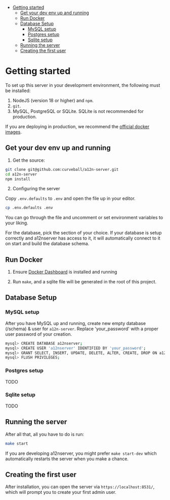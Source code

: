 - [Getting started](#getting-started)
  - [Get your dev env up and running](#get-your-dev-env-up-and-running)
  - [Run Docker](#run-docker)
  - [Database Setup](#database-setup)
    - [MySQL setup](#mysql-setup)
    - [Postgres setup](#postgres-setup)
    - [Sqlite setup](#sqlite-setup)
  - [Running the server](#running-the-server)
  - [Creating the first user](#creating-the-first-user)

Getting started
===============

To set up this server in your development environment, the following must be
installed:

1. NodeJS (version 18 or higher) and `npm`.
2. `git`.
3. MySQL, PostgreSQL or SQLite. SQLite is not recommended for production.


If you are deploying in production, we recommend the
[official docker images][1].

Get your dev env up and running
--------------------------------------------------

1. Get the source:

```sh
git clone git@github.com:curveball/a12n-server.git
cd a12n-server
npm install
```

2. Configuring the server

Copy `.env.defaults` to `.env` and open the file up in your editor.

```sh
cp .env.defaults .env
```

You can go through the file and uncomment or set environment variables to your liking.

For the database, pick the section of your choice. If your database is setup
correctly and a12nserver has access to it, it will automatically connect to it
on start and build the database schema.

## Run Docker

1. Ensure [Docker Dashboard](https://www.docker.com/products/docker-desktop/) is installed and running

2. Run `make`, and a sqlite file will be generated in the root of this project.

## Database Setup

### MySQL setup

After you have MySQL up and running, create new empty database (/schema) & user for `a12n-server`. Replace 'your_password' with a proper user password of your creation.

```sh
mysql> CREATE DATABASE a12nserver;
mysql> CREATE USER 'a12nserver' IDENTIFIED BY 'your_password';
mysql> GRANT SELECT, INSERT, UPDATE, DELETE, ALTER, CREATE, DROP ON a12nserver.* TO 'a12nserver';
mysql> FLUSH PRIVILEGES;
```

### Postgres setup

TODO


### Sqlite setup

TODO


Running the server
------------------

After all that, all you have to do is run:

```sh
make start
```

If you are developing a12nserver, you might prefer `make start-dev` which
automatically restarts the server when you make a chance.


Creating the first user
-----------------------

After installation, you can open the server via `https://localhost:8531/`,
which will prompt you to create your first admin user.


[1]: https://github.com/curveball/a12n-server/pkgs/container/a12n-server%2Fa12nserver
